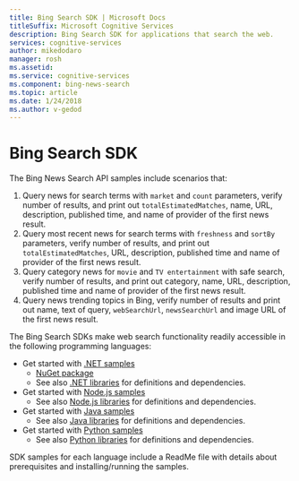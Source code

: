 ```yaml
---
title: Bing Search SDK | Microsoft Docs
titleSuffix: Microsoft Cognitive Services
description: Bing Search SDK for applications that search the web.
services: cognitive-services
author: mikedodaro
manager: rosh
ms.assetid: 
ms.service: cognitive-services
ms.component: bing-news-search
ms.topic: article
ms.date: 1/24/2018
ms.author: v-gedod
---
```

# Bing Search SDK
The Bing News Search API samples include scenarios that:
1. Query news for search terms with `market` and `count` parameters, verify number of results, and print out `totalEstimatedMatches`, name, URL, description, published time, and name of provider of the first news result.
2. Query most recent news for search terms with `freshness` and `sortBy` parameters, verify number of results, and print out `totalEstimatedMatches`, URL, description, published time and name of provider of the first news result.
3. Query category news for `movie` and `TV entertainment` with safe search, verify number of results, and print out category, name, URL, description, published time and name of provider of the first news result.
4. Query news trending topics in Bing, verify number of results and print out name, text of query, `webSearchUrl`, `newsSearchUrl` and image URL of the first news result.

The Bing Search SDKs make web search functionality readily accessible in the following programming languages:
* Get started with [.NET samples](https://github.com/Azure-Samples/cognitive-services-dotnet-sdk-samples/tree/master/BingSearchv7)
    * [NuGet package](https://www.nuget.org/packages/Microsoft.Azure.CognitiveServices.Search.NewsSearch/1.2.0)
    * See also [.NET libraries](https://github.com/Azure/azure-sdk-for-net/tree/psSdkJson6/src/SDKs/CognitiveServices/dataPlane/Search/BingNewsSearch) for definitions and dependencies.
* Get started with [Node.js samples](https://github.com/Azure-Samples/cognitive-services-node-sdk-samples) 
    * See also [Node.js libraries](https://github.com/Azure/azure-sdk-for-node/tree/master/lib/services/newsSearch) for definitions and dependencies.
* Get started with [Java samples](https://github.com/Azure-Samples/cognitive-services-java-sdk-samples) 
    * See also [Java libraries](https://github.com/Azure-Samples/cognitive-services-java-sdk-samples/tree/master/Search/BingNewsSearch) for definitions and dependencies.
* Get started with [Python samples](https://github.com/Azure-Samples/cognitive-services-python-sdk-samples) 
    * See also [Python libraries](https://github.com/Azure/azure-sdk-for-python/tree/master/azure-cognitiveservices-search-newssearch) for definitions and dependencies.

SDK samples for each language include a ReadMe file with details about prerequisites and installing/running the samples.